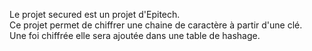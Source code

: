 Le projet secured est un projet d'Epitech. <br>
Ce projet permet de chiffrer une chaine de caractère à partir d'une clé. <br>
Une foi chiffrée elle sera ajoutée dans une table de hashage.
